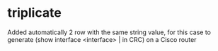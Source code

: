 # triplicate
Added automatically 2 row with the same string value, for this case to generate (show interface &lt;interface> | in CRC) on a Cisco router
